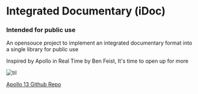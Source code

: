 # Integrated Documentary (iDoc)
### Intended for public use

An opensouce project to implement an integrated documentary format into a single library for public use

Inspired by Apollo in Real Time by Ben Feist, It's time to open up for more 

![til](./apollo1.gif)

[Apollo 13 Github Repo](https://github.com/bfeist/Apollo_13.git)
